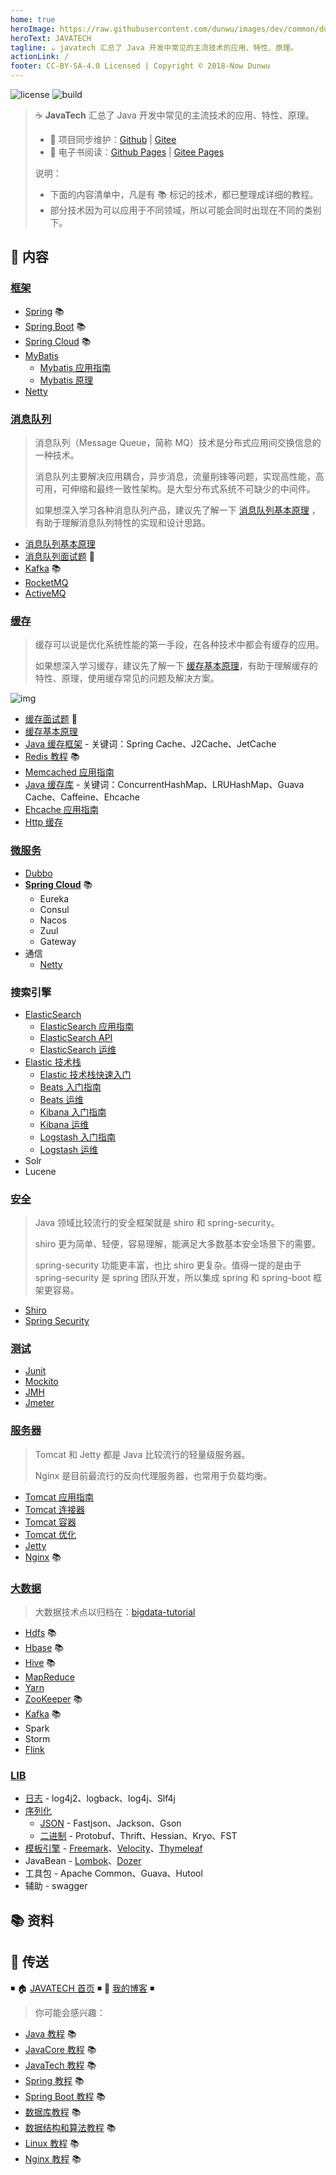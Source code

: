 ```yaml
---
home: true
heroImage: https://raw.githubusercontent.com/dunwu/images/dev/common/dunwu-logo-200.png
heroText: JAVATECH
tagline: ☕ javatech 汇总了 Java 开发中常见的主流技术的应用、特性、原理。
actionLink: /
footer: CC-BY-SA-4.0 Licensed | Copyright © 2018-Now Dunwu
---
```


![license](https://badgen.net/github/license/dunwu/javatech)
![build](https://travis-ci.com/dunwu/javatech.svg?branch=master)

> ☕ **JavaTech** 汇总了 Java 开发中常见的主流技术的应用、特性、原理。
>
> - 🔁 项目同步维护：[Github](https://github.com/dunwu/javatech/) | [Gitee](https://gitee.com/turnon/javatech/)
> - 📖 电子书阅读：[Github Pages](https://dunwu.github.io/javatech/) | [Gitee Pages](http://turnon.gitee.io/javatech/)
>
> 说明：
>
> - 下面的内容清单中，凡是有 📚 标记的技术，都已整理成详细的教程。
> - 部分技术因为可以应用于不同领域，所以可能会同时出现在不同的类别下。

## 📖 内容

### [框架](framework)

- [Spring](https://dunwu.github.io/spring-tutorial/) 📚
- [Spring Boot](https://dunwu.github.io/spring-boot-tutorial/) 📚
- [Spring Cloud](https://github.com/dunwu/spring-cloud-tutorial) 📚
- [MyBatis](framework/mybatis)
  - [Mybatis 应用指南](framework/mybatis/Mybatis应用指南.md)
  - [Mybatis 原理](framework/mybatis/Mybatis原理.md)
- [Netty](framework/netty.md)

### [消息队列](mq)

> 消息队列（Message Queue，简称 MQ）技术是分布式应用间交换信息的一种技术。
>
> 消息队列主要解决应用耦合，异步消息，流量削锋等问题，实现高性能，高可用，可伸缩和最终一致性架构。是大型分布式系统不可缺少的中间件。
>
> 如果想深入学习各种消息队列产品，建议先了解一下 [消息队列基本原理](https://github.com/dunwu/blog/blob/master/source/_posts/theory/mq.md) ，有助于理解消息队列特性的实现和设计思路。

- [消息队列基本原理](mq/消息队列基本原理.md)
- [消息队列面试题](mq/消息队列面试.md) 💯
- [Kafka](https://dunwu.github.io/bigdata-tutorial/kafka) 📚
- [RocketMQ](mq/rocketmq.md)
- [ActiveMQ](mq/activemq.md)

### [缓存](cache)

> 缓存可以说是优化系统性能的第一手段，在各种技术中都会有缓存的应用。
>
> 如果想深入学习缓存，建议先了解一下 [缓存基本原理](https://github.com/dunwu/blog/blob/master/source/_posts/theory/cache.md)，有助于理解缓存的特性、原理，使用缓存常见的问题及解决方案。

![img](https://raw.githubusercontent.com/dunwu/images/dev/snap/20200710163555.png)

- [缓存面试题](cache/cache-interview.md) 💯
- [缓存基本原理](https://github.com/dunwu/blog/blob/master/source/_posts/theory/cache.md)
- [Java 缓存框架](cache/cache-framework.md) - 关键词：Spring Cache、J2Cache、JetCache
- [Redis 教程](https://dunwu.github.io/db-tutorial/nosql/redis/) 📚
- [Memcached 应用指南](cache/memcached.md)
- [Java 缓存库](cache/cache-libs.md) - 关键词：ConcurrentHashMap、LRUHashMap、Guava Cache、Caffeine、Ehcache
- [Ehcache 应用指南](cache/ehcache.md)
- [Http 缓存](cache/http-cache.md)

### [微服务](microservice)

- [Dubbo](microservice/dubbo.md)
- [**Spring Cloud**](https://github.com/dunwu/spring-cloud-tutorial) 📚
  - Eureka
  - Consul
  - Nacos
  - Zuul
  - Gateway
- 通信
  - [Netty](framework/netty.md)

### 搜索引擎

- [ElasticSearch](search/elasticsearch)
  - [ElasticSearch 应用指南](search/elasticsearch/elasticsearch-quickstart.md)
  - [ElasticSearch API](search/elasticsearch/elasticsearch-api.md)
  - [ElasticSearch 运维](search/elasticsearch/elasticsearch-ops.md)
- [Elastic 技术栈](search)
  - [Elastic 技术栈快速入门](search/elastic-quickstart.md)
  - [Beats 入门指南](search/elastic-beats.md)
  - [Beats 运维](search/elastic-beats-ops.md)
  - [Kibana 入门指南](search/elastic-kibana.md)
  - [Kibana 运维](search/elastic-kibana-ops.md)
  - [Logstash 入门指南](search/elastic-logstash.md)
  - [Logstash 运维](search/elastic-logstash-ops.md)
- Solr
- Lucene

### [安全](security)

> Java 领域比较流行的安全框架就是 shiro 和 spring-security。
>
> shiro 更为简单、轻便，容易理解，能满足大多数基本安全场景下的需要。
>
> spring-security 功能更丰富，也比 shiro 更复杂。值得一提的是由于 spring-security 是 spring 团队开发，所以集成 spring 和 spring-boot 框架更容易。

- [Shiro](security/shiro.md)
- [Spring Security](security/spring-security.md)

### [测试](test)

- [Junit](test/junit.md)
- [Mockito](test/mockito.md)
- [JMH](test/jmh.md)
- [Jmeter](test/jmeter.md)

### [服务器](server)

> Tomcat 和 Jetty 都是 Java 比较流行的轻量级服务器。
>
> Nginx 是目前最流行的反向代理服务器，也常用于负载均衡。

- [Tomcat 应用指南](server/Tomcat应用指南.md)
- [Tomcat 连接器](server/Tomcat连接器.md)
- [Tomcat 容器](server/Tomcat容器.md)
- [Tomcat 优化](server/Tomcat优化.md)
- [Jetty](server/jetty.md)
- [Nginx](https://github.com/dunwu/nginx-tutorial) 📚

### [大数据](https://dunwu.github.io/bigdata-tutorial)

> 大数据技术点以归档在：[bigdata-tutorial](https://dunwu.github.io/bigdata-tutorial)

- [Hdfs](https://dunwu.github.io/bigdata-tutorial/hdfs) 📚
- [Hbase](https://dunwu.github.io/bigdata-tutorial/hbase) 📚
- [Hive](https://dunwu.github.io/bigdata-tutorial/hive) 📚
- [MapReduce](https://dunwu.github.io/bigdata-tutorial/mapreduce)
- [Yarn](https://dunwu.github.io/bigdata-tutorial/yarn)
- [ZooKeeper](https://dunwu.github.io/bigdata-tutorial/zookeeper) 📚
- [Kafka](https://dunwu.github.io/bigdata-tutorial/kafka) 📚
- Spark
- Storm
- [Flink](https://dunwu.github.io/bigdata-tutorial/tree/master/docs/flink)

### [LIB](lib)

- [日志](lib/javalib-log.md) - log4j2、logback、log4j、Slf4j
- [序列化](lib/serialized/)
  - [JSON](lib/serialized/javalib-json.md) - Fastjson、Jackson、Gson
  - [二进制](lib/serialized/javalib-binary.md) - Protobuf、Thrift、Hessian、Kryo、FST
- [模板引擎](lib/template) - [Freemark](lib/template/freemark.md)、[Velocity](lib/template/velocity.md)、[Thymeleaf](lib/template/thymeleaf.md)
- JavaBean - [Lombok](lib/bean/lombok.md)、[Dozer](lib/bean/dozer.md)
- 工具包 - Apache Common、Guava、Hutool
- 辅助 - swagger

## 📚 资料

## 🚪 传送

◾ 🏠 [JAVATECH 首页](https://github.com/dunwu/javatech) ◾ 🎯 [我的博客](https://github.com/dunwu/blog) ◾

> 你可能会感兴趣：

- [Java 教程](https://github.com/dunwu/java-tutorial) 📚
- [JavaCore 教程](https://dunwu.github.io/javacore/) 📚
- [JavaTech 教程](https://dunwu.github.io/javatech/) 📚
- [Spring 教程](https://dunwu.github.io/spring-tutorial/) 📚
- [Spring Boot 教程](https://dunwu.github.io/spring-boot-tutorial/) 📚
- [数据库教程](https://dunwu.github.io/db-tutorial/) 📚
- [数据结构和算法教程](https://dunwu.github.io/algorithm-tutorial/) 📚
- [Linux 教程](https://dunwu.github.io/linux-tutorial/) 📚
- [Nginx 教程](https://github.com/dunwu/nginx-tutorial/) 📚

